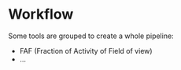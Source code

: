 # Workflow

Some tools are grouped to create a whole pipeline:
- FAF (Fraction of Activity of Field of view)
- ...








